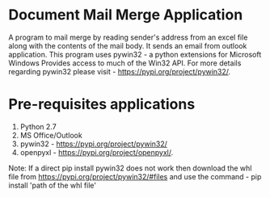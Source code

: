 # Document Mail Merge Application
A program to mail merge by reading sender's address from an excel file along with the contents of the mail body. It sends an email from outlook application. This program uses pywin32 - a python extensions for Microsoft Windows Provides access to much of the Win32 API. For more details regarding pywin32 please visit - https://pypi.org/project/pywin32/.

# Pre-requisites applications
1. Python 2.7
2. MS Office/Outlook
3. pywin32 - https://pypi.org/project/pywin32/
4. openpyxl - https://pypi.org/project/openpyxl/.

Note: If a direct pip install pywin32 does not work then download the whl file from https://pypi.org/project/pywin32/#files and use the command - pip install 'path of the whl file'
